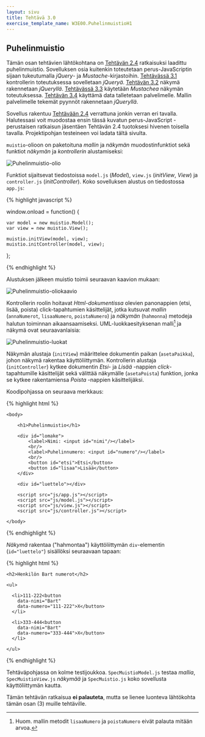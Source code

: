```yaml
---
layout: sivu
title: Tehtävä 3.0
exercise_template_name: W3E00.PuhelinmuistioH1
---
```


## Puhelinmuistio

Tämän osan tehtävien lähtökohtana on [Tehtävän 2.4](../../osa2/tehtava24) ratkaisuksi laadittu puhelinmuistio. Sovelluksen osia kuitenkin toteutetaan perus-JavaScriptin sijaan tukeutumalla *jQuery*- ja *Mustache*-kirjastoihin. [Tehtävässä 3.1](../tehtava31) kontrollerin toteutuksessa sovelletaan *jQueryä*. [Tehtävän 3.2](../tehtava32) näkymä rakennetaan *jQueryllä*. [Tehtävässä 3.3](../tehtava33) käytetään *Mustachea* näkymän toteutuksessa. [Tehtävän 3.4](../tehtava34) käyttämä data talletetaan palvelimelle. Mallin palvelimelle tekemät pyynnöt rakennetaan *jQueryllä*.

Sovellus rakentuu [Tehtävään 2.4](../../osa2/tehtava24) verrattuna jonkin verran eri tavalla. Halutessasi voit muodostaa ensin tässä kuvatun perus-JavaScript -perustaisen ratkaisun jäsentäen Tehtävän 2.4 tuotoksesi hivenen toisella tavalla. Projektipohjan testeineen voi ladata tältä sivulta.

`muistio`-olioon on paketoituna *mallin* ja *näkymän*  muodostinfunktiot sekä funktiot *näkymän* ja *kontrollerin* alustamiseksi:

![Puhelinmuistio-olio](../img/olio30.png "Puhelinmuistio-olio")

Funktiot sijaitsevat tiedostoissa `model.js` (*Model*), `view.js` (*initView*, *View*) ja `controller.js` (*initController*).  Koko sovelluksen alustus on tiedostossa `app.js`:

{% highlight javascript %}

window.onload = function() {
  
    var model = new muistio.Model();   
    var view = new muistio.View();

    muistio.initView(model, view);
    muistio.initController(model, view);        
};

{% endhighlight %}

Alustuksen jälkeen muistio toimii seuraavan kaavion mukaan: 

![Puhelinmuistio-oliokaavio](../img/kaavio30.png "Puhelinmuistio-oliokaavio")


Kontrollerin roolin hoitavat *Html-dokumentissa* olevien panonappien (etsi, lisää, poista) click-tapahtumien käsittelijät, jotka kutsuvat *mallin* (`annaNumerot`, `lisaaNumero`, `poistaNumero`) ja *näkymän*  (`hahmonna`) metodeja halutun toiminnan aikaansaamiseksi. UML-luokkaesityksenan malli[^1] ja näkymä ovat seuraavanlaisia: 

[^1]: Huom. mallin metodit `lisaaNumero` ja `poistaNumero` eivät palauta mitään arvoa.

![Puhelinmuistio-luokat](../img/luokat30.png "Puhelinmuistio-luokat")

Näkymän alustaja (`initView`) määrittelee dokumentin paikan (`asetaPaikka`), johon näkymä rakentaa käyttöliittymän. Kontrollerin alustaja (`initController`) kytkee dokumentin *Etsi*- ja *Lisää* -nappien *click*-tapahtumille käsittelijät sekä välittää näkymälle (`asetaPoista`) funktion, jonka se kytkee rakentamiensa *Poista* -nappien käsittelijäksi.

Koodipohjassa on seuraava merkkaus:

{% highlight html %}

    <body>

        <h1>Puhelinmuistio</h1>

        <div id="lomake">
            <label>Nimi: <input id="nimi"/></label>
            <br/>
            <label>Puhelinnumero: <input id="numero"/></label>
            <br/>
            <button id="etsi">Etsi</button>
            <button id="lisaa">Lisää</button>
        </div>

        <div id="luettelo"></div>

        <script src="js/app.js"></script>        
        <script src="js/model.js"></script>
        <script src="js/view.js"></script>
        <script src="js/controller.js"></script>

    </body>
{% endhighlight %}

*Näkymä* rakentaa ("hahmontaa") käyttöliittymän `div`-elementin (`id="luettelo"`) sisällöksi seuraavaan tapaan:

{% highlight html %}

  <div id="luettelo">
  
    <h2>Henkilön Bart numerot</h2>
    
    <ul>
    
      <li>111-222<button 
        data-nimi="Bart" 
        data-numero="111-222">X</button>
      </li>
      
      <li>333-444<button 
        data-nimi="Bart" 
        data-numero="333-444">X</button>
      </li>
      
    </ul>
    
  </div>
{% endhighlight %}


Tehtäväpohjassa on kolme testijoukkoa. `SpecMuistioModel.js` testaa *mallia*, `SpecMuistioView.js` *näkymää* ja `SpecMuistio.js` koko sovellusta käyttöliittymän kautta.

Tämän tehtävän ratkaisua **ei palauteta**, mutta se lienee luonteva lähtökohta tämän osan (3) muille tehtäville.


